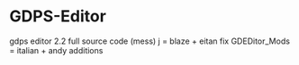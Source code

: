 # GDPS-Editor
gdps editor 2.2 full source code (mess)
j = blaze + eitan fix
GDEDitor_Mods = italian + andy additions
